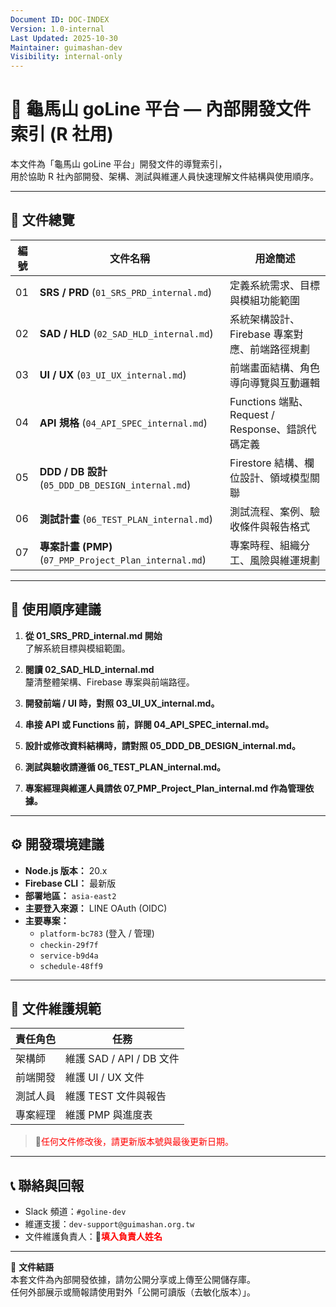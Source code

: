 ```yaml
---
Document ID: DOC-INDEX
Version: 1.0-internal
Last Updated: 2025-10-30
Maintainer: guimashan-dev
Visibility: internal-only
---
```


# 🧭 龜馬山 goLine 平台 — 內部開發文件索引 (R 社用)

本文件為「龜馬山 goLine 平台」開發文件的導覽索引，  
用於協助 R 社內部開發、架構、測試與維運人員快速理解文件結構與使用順序。

---

## 📁 文件總覽

| 編號 | 文件名稱 | 用途簡述 |
|------|-----------|-----------|
| 01 | **SRS / PRD** (`01_SRS_PRD_internal.md`) | 定義系統需求、目標與模組功能範圍 |
| 02 | **SAD / HLD** (`02_SAD_HLD_internal.md`) | 系統架構設計、Firebase 專案對應、前端路徑規劃 |
| 03 | **UI / UX** (`03_UI_UX_internal.md`) | 前端畫面結構、角色導向導覽與互動邏輯 |
| 04 | **API 規格** (`04_API_SPEC_internal.md`) | Functions 端點、Request / Response、錯誤代碼定義 |
| 05 | **DDD / DB 設計** (`05_DDD_DB_DESIGN_internal.md`) | Firestore 結構、欄位設計、領域模型關聯 |
| 06 | **測試計畫** (`06_TEST_PLAN_internal.md`) | 測試流程、案例、驗收條件與報告格式 |
| 07 | **專案計畫 (PMP)** (`07_PMP_Project_Plan_internal.md`) | 專案時程、組織分工、風險與維運規劃 |

---

## 📌 使用順序建議

1. **從 01_SRS_PRD_internal.md 開始**  
   了解系統目標與模組範圍。

2. **閱讀 02_SAD_HLD_internal.md**  
   釐清整體架構、Firebase 專案與前端路徑。

3. **開發前端 / UI 時，對照 03_UI_UX_internal.md。**

4. **串接 API 或 Functions 前，詳閱 04_API_SPEC_internal.md。**

5. **設計或修改資料結構時，請對照 05_DDD_DB_DESIGN_internal.md。**

6. **測試與驗收請遵循 06_TEST_PLAN_internal.md。**

7. **專案經理與維運人員請依 07_PMP_Project_Plan_internal.md 作為管理依據。**

---

## ⚙️ 開發環境建議

- **Node.js 版本：** 20.x  
- **Firebase CLI：** 最新版  
- **部署地區：** `asia-east2`  
- **主要登入來源：** LINE OAuth (OIDC)  
- **主要專案：**
  - `platform-bc783` (登入 / 管理)
  - `checkin-29f7f`
  - `service-b9d4a`
  - `schedule-48ff9`

---

## 🧩 文件維護規範

| 責任角色 | 任務 |
|-----------|------|
| 架構師 | 維護 SAD / API / DB 文件 |
| 前端開發 | 維護 UI / UX 文件 |
| 測試人員 | 維護 TEST 文件與報告 |
| 專案經理 | 維護 PMP 與進度表 |

> 🔴<span style="color:red">任何文件修改後，請更新版本號與最後更新日期。</span>

---

## 📞 聯絡與回報
- Slack 頻道：`#goline-dev`
- 維運支援：`dev-support@guimashan.org.tw`
- 文件維護負責人：**🔴<span style="color:red">填入負責人姓名</span>**

---

📘 **文件結語**  
本套文件為內部開發依據，請勿公開分享或上傳至公開儲存庫。  
任何外部展示或簡報請使用對外「公開可讀版（去敏化版本）」。